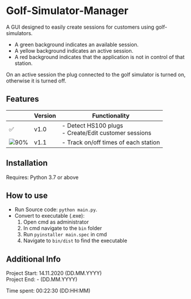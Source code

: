 # Golf-Simulator-Manager
A GUI designed to easily create sessions for customers using golf-simulators.

- A green background indicates an available session.
- A yellow background indicates an active session.
- A red background indicates that the application is not in control of that station.

On an active session the plug connected to the golf simulator is turned on, otherwise it is turned off.

## Features
|  | Version | Functionality |
|-|-|-|
| ✅ | v1.0 | - Detect HS100 plugs<br> - Create/Edit customer sessions |
| ![90%](https://progress-bar.dev/90) | v1.1 | - Track on/off times of each station |

## Installation
Requires: Python 3.7 or above

## How to use
- Run Source code: ```python main.py```.<br>
- Convert to executable (.exe):
  1. Open cmd as administrator
  1. In cmd navigate to the ```bin``` folder
  1. Run ```pyinstaller main.spec``` in cmd
  1. Navigate to ```bin/dist``` to find the executable

## Additional Info
Project Start: 14.11.2020 </sub>(DD.MM.YYYY)</sub><br>
Project End: - </sub>(DD.MM.YYYY)</sub><br>

Time spent: 00:22:30 </sub>(DD:HH:MM)</sub><br>
